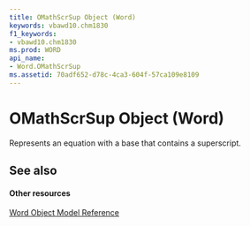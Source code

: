 ```yaml
---
title: OMathScrSup Object (Word)
keywords: vbawd10.chm1830
f1_keywords:
- vbawd10.chm1830
ms.prod: WORD
api_name:
- Word.OMathScrSup
ms.assetid: 70adf652-d78c-4ca3-604f-57ca109e8109
---
```



# OMathScrSup Object (Word)

Represents an equation with a base that contains a superscript.


## See also


#### Other resources


[Word Object Model Reference](http://msdn.microsoft.com/library/object-model-word-vba-reference%28Office.15%29.aspx)


